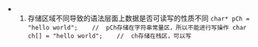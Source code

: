 * 1. 存储区域不同导致的语法层面上数据是否可读写的性质不同
`
char* pCh = "hello world";    //  pCh存储在字符串常量区，所以不能进行写操作
char ch[] = "hello world";    //  ch存储在栈区，可以写
`
